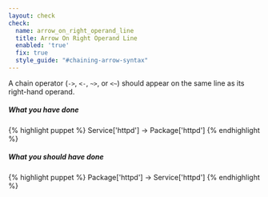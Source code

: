 ```yaml
---
layout: check
check:
  name: arrow_on_right_operand_line
  title: Arrow On Right Operand Line
  enabled: 'true'
  fix: true
  style_guide: "#chaining-arrow-syntax"
---
```

A chain operator (`->`, `<-`, `~>`, or `<~`) should appear on the same line
as its right-hand operand.

##### What you have done
{% highlight puppet %}
Service['httpd'] ->
Package['httpd']
{% endhighlight %}

##### What you should have done
{% highlight puppet %}
Package['httpd']
-> Service['httpd']
{% endhighlight %}
